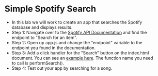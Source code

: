 # Simple Spotify Search

- In this lab we will work to create an app that searches the Spotify database and displays results.
- Step 1: Navigate over to the [Spotify API Documentation](https://developer.spotify.com/web-api/) and find the endpoint to "Search for an item".
- Step 2: Open up app.js and change the "endpoint" variable to the endpoint you found in the documentation.
- Step 3: Add a click handler for the "Search" button on the index.html document. You can see an [example here](https://developer.mozilla.org/en-US/docs/Mozilla/Tech/XUL/Attribute/onclick). The function name you need to call is performSearch().
- Step 4: Test out your app by searching for a song.